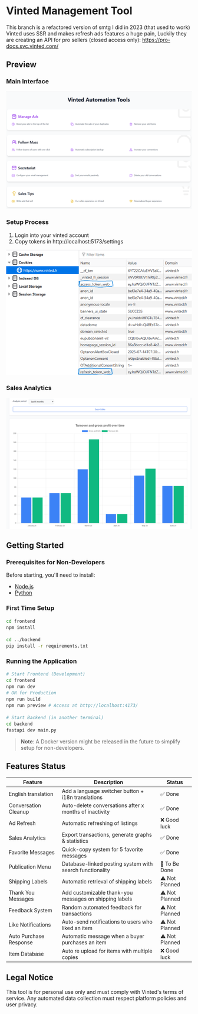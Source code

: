 # Vinted Management Tool

This branch is a refactored version of smtg I did in 2023 (that used to work)
Vinted uses SSR and makes refresh ads features a huge pain,
Luckily they are creating an API for pro sellers (closed access only): https://pro-docs.svc.vinted.com/

## Preview

### Main Interface
![Main Menu Interface](readme/menu.png)

### Setup Process
1. Login into your vinted account
2. Copy tokens in http://localhost:5173/settings

![Token Configuration](readme/tokens.png)

### Sales Analytics
![Sales Analytics Dashboard](readme/sales.png)

## Getting Started

### Prerequisites for Non-Developers

Before starting, you'll need to install:

- [Node.js](https://nodejs.org/en/download)
- [Python](https://www.python.org/)

### First Time Setup

```bash
cd frontend
npm install

cd ../backend
pip install -r requirements.txt
```

### Running the Application

```bash
# Start Frontend (Development)
cd frontend
npm run dev
# OR for Production
npm run build
npm run preview # Access at http://localhost:4173/

# Start Backend (in another terminal)
cd backend
fastapi dev main.py
```

> **Note**: A Docker version might be released in the future to simplify setup for non-developers.

## Features Status

| Feature                | Description                                              | Status               |
| ---------------------- | -------------------------------------------------------- | -------------------- |
| English translation    | Add a language switcher button + i18n translations       | ✅ Done              |
| Conversation Cleanup   | Auto-delete conversations after x months of inactivity   | ✅ Done              |
| Ad Refresh             | Automatic refreshing of listings                         | ❌ Good luck         |
| Sales Analytics        | Export transactions, generate graphs & statistics        | ✅ Done              |
| Favorite Messages      | Quick-copy system for 5 favorite messages                | ✅ Done              |
| Publication Menu       | Database-linked posting system with search functionality | 📝 To Be Done        |
| Shipping Labels        | Automatic retrieval of shipping labels                   | ⚠️ Not Planned       |
| Thank You Messages     | Add customizable thank-you messages on shipping labels   | ⚠️ Not Planned       |
| Feedback System        | Random automated feedback for transactions               | ⚠️ Not Planned       |
| Like Notifications     | Auto-send notifications to users who liked an item       | ⚠️ Not Planned       |
| Auto Purchase Response | Automatic message when a buyer purchases an item         | ⚠️ Not Planned       |
| Item Database          | Auto re upload for items with multiple copies            | ❌ Good luck         |

## Legal Notice

This tool is for personal use only and must comply with Vinted's terms of service. Any automated data collection must respect platform policies and user privacy.
